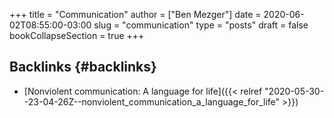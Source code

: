 +++
title = "Communication"
author = ["Ben Mezger"]
date = 2020-06-02T08:55:00-03:00
slug = "communication"
type = "posts"
draft = false
bookCollapseSection = true
+++

## Backlinks {#backlinks}

-   [Nonviolent communication: A language for life]({{< relref "2020-05-30--23-04-26Z--nonviolent_communication_a_language_for_life" >}})
